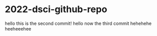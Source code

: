 # 2022-dsci-github-repo


hello this is the second commit!
hello now the third commit
hehehehe
heeheeehee
